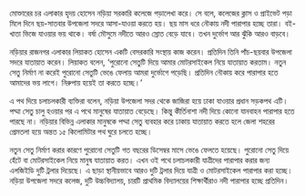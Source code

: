 মোক্তারের চর এলাকার হৃদয় হোসেন নড়িয়া সরকারি কলেজে পড়ালেখা করে। সে বলে, কলেজের ক্লাস ও প্রাইভেট পড়া মিলে দিনে ছয়-সাতবার উপজেলা সদরে আসা-যাওয়া করতে হয়। ছয় মাস ধরে নৌকায় নদী পারাপার হচ্ছে তারা। বই-খাতা ভিজে যাওয়ার ভয় থাকে। বর্ষা মৌসুমে নদীতে আরও স্রোত বেড়ে যাবে। তখন দুর্ভোগ আর ঝুঁকি আরও বাড়বে।

নড়িয়ার রাজনগর এলাকার লিয়াকত হোসেন একটি বেসরকারি সংস্থায় কাজ করেন। প্রতিদিন তিনি পাঁচ-ছয়বার উপজেলা সদরে যাতায়াত করেন। লিয়াকত বলেন, ‘পুরোনো সেতুটি দিয়ে আমার মোটরসাইকেল নিয়ে যাতায়াত করতাম। নতুন সেতু নির্মাণ না করেই পুরোনো সেতুটি ভেঙে ফেলায় আমরা দুর্ভোগে পড়েছি। প্রতিদিন নৌকায় করে পারাপার হতে আমাদের ভয় লাগে। নিরুপায় হয়েই তা করতে হচ্ছে।’

এ পথ দিয়ে চলাচলকারী ব্যক্তিরা বলেন, নড়িয়া উপজেলা সদর থেকে জাজিরা হয়ে ঢাকা যাওয়ার প্রধান সড়কপথ এটি। পদ্মা সেতু চালু হওয়ার পর এ পথে মানুষের যাতায়াত বেড়েছে। কিন্তু কীর্তিনাশা নদী দিয়ে কোনো যানবাহন পারাপার হতে পারছে না। নড়িয়ার বিভিন্ন এলাকার মানুষকে পদ্মা সেতু ব্যবহার করে ঢাকায় যাতায়াত করতে হলে জেলা শহরের প্রেমতলা হয়ে অন্তত ১৫ কিলোমিটার পথ ঘুরে চলতে হচ্ছে।

নতুন সেতু নির্মাণ করার কারণে পুরোনো সেতুটি গত বছরের ডিসেম্বর মাসে ভেঙে ফেলতে হয়েছে। পুরোনো সেতু দিয়ে হেঁটে বা মোটরসাইকেল নিয়ে মানুষ যাতায়াত করত। এখন ওই পথে চলাচলকারী যাত্রীদের পারাপার করার জন্য এলজিইডি দুটি ট্রলার দিয়েছে। এ ছাড়া স্থানীয়ভাবে আরও দুটি ট্রলার দিয়ে যাত্রী ও মোটরসাইকেল পারাপার করা হচ্ছে। নড়িয়া উপজেলা সদরে কলেজ, দুটি উচ্চবিদ্যালয়, চারটি প্রাথমিক বিদ্যালয়ের শিক্ষার্থীরাও নদী পারাপার হচ্ছে প্রতিদিন।
